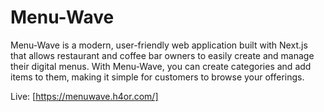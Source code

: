 # Menu-Wave

Menu-Wave is a modern, user-friendly web application built with Next.js that allows restaurant and coffee bar owners to easily create and manage their digital menus. With Menu-Wave, you can create categories and add items to them, making it simple for customers to browse your offerings.

Live: [https://menuwave.h4or.com/]